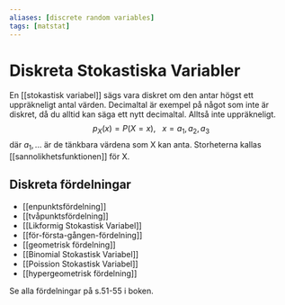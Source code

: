 ```yaml
---
aliases: [discrete random variables]
tags: [matstat]
---
```

# Diskreta Stokastiska Variabler
En [[stokastisk variabel]] sägs vara diskret om den antar högst ett uppräkneligt antal värden. Decimaltal är exempel på något som inte är diskret, då du alltid kan säga ett nytt decimaltal. Alltså inte uppräkneligt.
$$p_{X}(x) = P(X=x), \ \ \  x=a_{1},a_{2},a_{3}$$där $a_{1},...$ är de tänkbara värdena som X kan anta. Storheterna kallas [[sannolikhetsfunktionen]] för X.

## Diskreta fördelningar
- [[enpunktsfördelning]]
- [[tvåpunktsfördelning]]
- [[Likformig Stokastisk Variabel]]
- [[för-första-gången-fördelning]]
- [[geometrisk fördelning]]
- [[Binomial Stokastisk Variabel]]
- [[Poission Stokastisk Variabel]]
- [[hypergeometrisk fördelning]]

Se alla fördelningar på s.51-55 i boken.